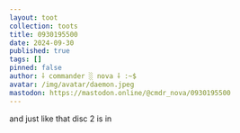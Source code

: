 ```yaml
---
layout: toot
collection: toots
title: 0930195500
date: 2024-09-30
published: true
tags: []
pinned: false
author: ⸸ commander ░ nova ⸸ :~$
avatar: /img/avatar/daemon.jpeg
mastodon: https://mastodon.online/@cmdr_nova/0930195500
---
```


and just like that disc 2 is in
